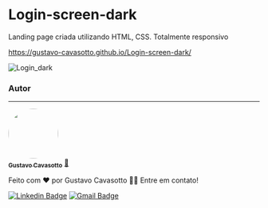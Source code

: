 # Login-screen-dark
Landing page criada utilizando HTML, CSS. Totalmente responsivo


https://gustavo-cavasotto.github.io/Login-screen-dark/


  <img src="assets/img/logindark.png" alt="Login_dark">

### Autor
---

<a href="https://www.linkedin.com/in/gustavo-potrich-964829217/">
 <img style="border-radius: 50%;" src="https://media-exp1.licdn.com/dms/image/C4E03AQH3HxlA88UNCA/profile-displayphoto-shrink_400_400/0/1641844997760?e=1657152000&v=beta&t=Ld0JNBAZGLkqhyG_DZo6_jUkxDXrPZe3FpPAjsemew8" width="100px;" alt=""/>
 <br />
 <sub><b>Gustavo Cavasotto</b></sub></a> <a href="https://www.linkedin.com/in/gustavo-potrich-964829217/">🚀</a>


Feito com ❤️ por Gustavo Cavasotto 👋🏽 Entre em contato!

 [![Linkedin Badge](https://img.shields.io/badge/-Thiago-blue?style=flat-square&logo=Linkedin&logoColor=white&link=https://www.linkedin.com/in/gustavo-potrich-964829217/)](https://www.linkedin.com/in/gustavo-potrich-964829217/) 
[![Gmail Badge](https://img.shields.io/badge/-tgmarinho@gmail.com-c14438?style=flat-square&logo=Gmail&logoColor=white&link=mailto:tgmarinho@gmail.com)](mailto:tgmarinho@gmail.com)
  
